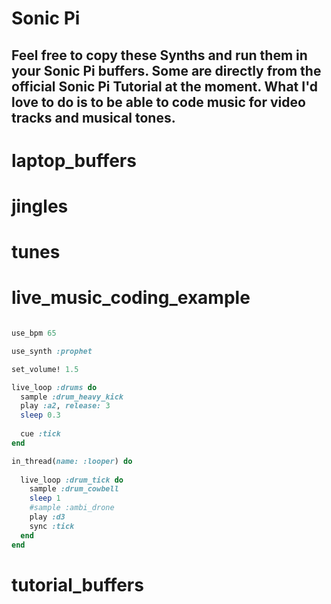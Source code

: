 # Sonic Pi

## Feel free to copy these Synths and run them in your Sonic Pi buffers. Some are directly from the official Sonic Pi Tutorial at the moment.  What I'd love to do is to be able to code music for video tracks and musical tones.

# laptop_buffers
# jingles
# tunes
# live_music_coding_example

```ruby

use_bpm 65

use_synth :prophet

set_volume! 1.5

live_loop :drums do
  sample :drum_heavy_kick
  play :a2, release: 3
  sleep 0.3
  
  cue :tick
end

in_thread(name: :looper) do
  
  live_loop :drum_tick do
    sample :drum_cowbell
    sleep 1
    #sample :ambi_drone
    play :d3
    sync :tick
  end
end

```
# tutorial_buffers


